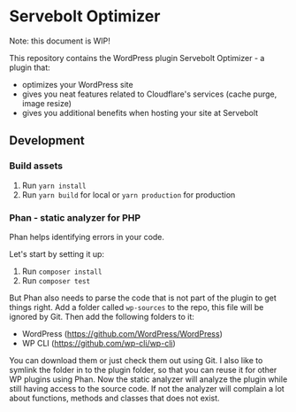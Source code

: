 # Servebolt Optimizer

Note: this document is WIP!

This repository contains the WordPress plugin Servebolt Optimizer - a plugin that:
- optimizes your WordPress site
- gives you neat features related to Cloudflare's services (cache purge, image resize)
- gives you additional benefits when hosting your site at Servebolt

## Development

### Build assets
1. Run `yarn install`
2. Run `yarn build` for local or `yarn production` for production

### Phan - static analyzer for PHP
Phan helps identifying errors in your code.

Let's start by setting it up:

1. Run `composer install`
2. Run `composer test`

But Phan also needs to parse the code that is not part of the plugin to get things right.
Add a folder called `wp-sources` to the repo, this file will be ignored by Git. Then add the following folders to it:
- WordPress (https://github.com/WordPress/WordPress)
- WP CLI (https://github.com/wp-cli/wp-cli)

You can download them or just check them out using Git. I also like to symlink the folder in to the plugin folder, so that you can reuse it for other WP plugins using Phan.
Now the static analyzer will analyze the plugin while still having access to the source code. If not the analyzer will complain a lot about functions, methods and classes that does not exist.


